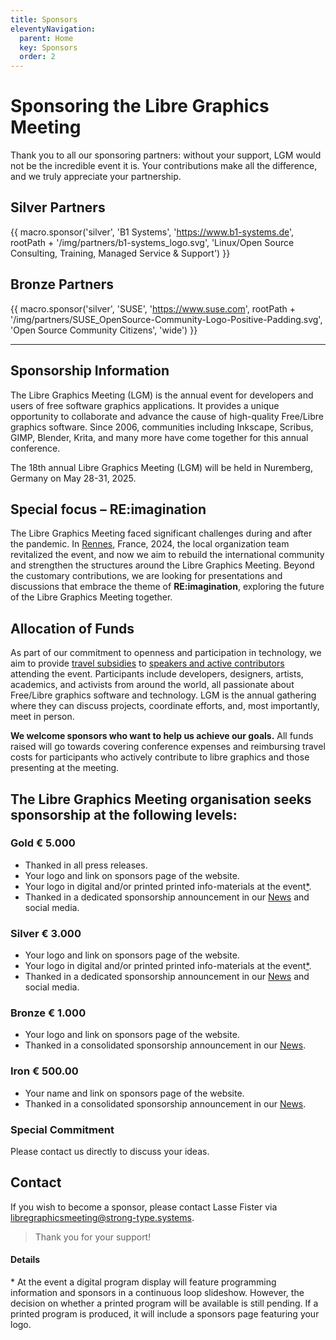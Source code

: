 ```yaml
---
title: Sponsors
eleventyNavigation:
  parent: Home
  key: Sponsors
  order: 2
---
```


# Sponsoring the Libre Graphics Meeting

Thank you to all our sponsoring partners: without your support, LGM would
not be the incredible event it is. Your contributions make all the
difference, and we truly appreciate your partnership.

## Silver Partners

{{ macro.sponsor('silver', 'B1 Systems', 'https://www.b1-systems.de',
    rootPath + '/img/partners/b1-systems_logo.svg',
    'Linux/Open Source Consulting, Training, Managed Service & Support') }}


## Bronze Partners

{{ macro.sponsor('silver', 'SUSE', 'https://www.suse.com',
    rootPath + '/img/partners/SUSE_OpenSource-Community-Logo-Positive-Padding.svg',
    'Open Source Community Citizens', 'wide') }}

---

## Sponsorship Information

The Libre Graphics Meeting (LGM) is the annual event for developers and
users of free software graphics applications. It provides a unique opportunity
to collaborate and advance the cause of high-quality Free/Libre graphics
software. Since 2006, communities including Inkscape, Scribus, GIMP, Blender,
Krita, and many more have come together for this annual conference.

The 18th annual Libre Graphics Meeting (LGM) will be held in Nuremberg, Germany on May 28-31, 2025.

## Special focus – RE:imagination

The Libre Graphics Meeting faced significant challenges during and after
the pandemic. In [Rennes](/2024), France, 2024, the local organization team revitalized
the event, and now we aim to rebuild the international community and
strengthen the structures around the Libre Graphics Meeting. Beyond the
customary contributions, we are looking for presentations and discussions
that embrace the theme of **RE:imagination**, exploring the future of the
Libre Graphics Meeting together.

## Allocation of Funds

As part of our commitment to openness and participation in technology,
we aim to provide [travel subsidies]({{rootPath}}/reimbursement) to
[speakers and active contributors](http://localhost:8081/2025/reimbursement/#who-can-be-reimbursed)
attending the event. Participants include developers, designers, artists,
academics, and activists from around the world, all passionate about
Free/Libre graphics software and technology. LGM is the annual gathering
where they can discuss projects, coordinate efforts, and, most importantly,
meet in person.

**We welcome sponsors who want to help us achieve our goals.**
All funds raised will go towards covering conference expenses and
reimbursing travel costs for participants who actively contribute to
libre graphics and those presenting at the meeting.


## The Libre Graphics Meeting organisation seeks sponsorship at the following levels:

### Gold € 5.000
 * Thanked in all press releases.
 * Your logo and link on sponsors page of the website.
 * Your logo in digital and/or printed printed info-materials at the event[*](#digital-or-printed).
 * Thanked in a dedicated sponsorship announcement in our [News]({{rootPath}}/news) and social media.

### Silver € 3.000
 * Your logo and link on sponsors page of the website.
 * Your logo in digital and/or printed printed info-materials at the event[*](#digital-or-printed).
 * Thanked in a dedicated sponsorship announcement in our [News]({{rootPath}}/news) and social media.

### Bronze € 1.000
 * Your logo and link on sponsors page of the website.
 * Thanked in a consolidated sponsorship announcement in our [News]({{rootPath}}/news).

### Iron € 500.00
 * Your name and link on sponsors page of the website.
 * Thanked in a consolidated sponsorship announcement in our [News]({{rootPath}}/news).

### Special Commitment
Please contact us directly to discuss your ideas.

## Contact

If you wish to become a sponsor, please contact
Lasse Fister via [libregraphicsmeeting@strong-type.systems](mailto:libregraphicsmeeting@strong-type.systems).

> Thank you for your support!

#### Details

<span id="digital-or-printed">*</span>  At the event a digital program
display will feature programming information and sponsors in a continuous
loop slideshow. However, the decision on whether a printed program will be
available is still pending. If a printed program is produced, it will include
a sponsors page featuring your logo.
